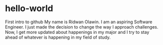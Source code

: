 # hello-world
First intro to github
My name is Ridwan Olawin. I am an aspiring Software Engineer. I just made the decision to change the way I approach challenges.
Now, I get more updated about happenings in my major and I try to stay ahead of whatever is happening in my field of study.
